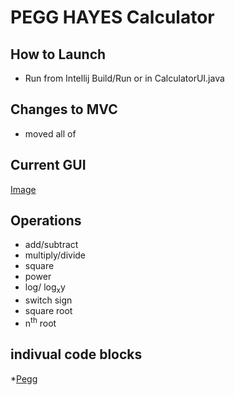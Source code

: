 # PEGG HAYES Calculator
## How to Launch
* Run from Intellij Build/Run or in CalculatorUI.java
## Changes to MVC
* moved all of 
## Current GUI
<a href="https://drive.google.com/file/d/1XUSv9tn9xTvpOL3o4PyOd7G_Bec1p_MA/preview">Image</a>
## Operations
* add/subtract
* multiply/divide
* square
* power
* log/ log<sub>x</sub>y
* switch sign
* square root
* n<sup>th</sup> root
## indivual code blocks
*<a href="https://github.com/mhayescs19/pegg-hayes-calculator-p1-dataminers/blob/master/src/view_control/CalculatorConsole.java">Pegg</a>
